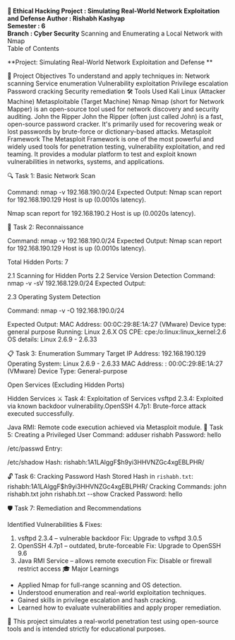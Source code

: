 **🔐 Ethical Hacking Project  : Simulating Real-World Network Exploitation and Defense
Author : Rishabh Kashyap  
Semester : 6  
Branch : Cyber Security** 
Scanning and Enumerating a Local Network with Nmap  
Table of Contents  

**Project: Simulating Real-World Network Exploitation and Defense  **



🎯 Project Objectives
To understand and apply techniques in:
Network scanning
Service enumeration
Vulnerability exploitation
Privilege escalation
Password cracking
Security remediation
🛠 Tools Used
Kali Linux (Attacker Machine)
Metasploitable (Target Machine)
Nmap 
Nmap (short for Network Mapper) is an open-source tool used for network discovery and security auditing.
John the Ripper
John the Ripper (often just called John) is a fast, open-source password cracker. It's primarily used for recovering weak or lost passwords by brute-force or dictionary-based attacks.
Metasploit Framework
The Metasploit Framework is one of the most powerful and widely used tools for penetration testing, vulnerability exploitation, and red teaming. It provides a modular platform to test and exploit known vulnerabilities in networks, systems, and applications.

🔍 Task 1: Basic Network Scan

Command:
nmap -v 192.168.190.0/24
Expected Output:
Nmap scan report for 192.168.190.129
Host is up (0.0010s latency).

Nmap scan report for 192.168.190.2
Host is up (0.0020s latency).

🧭 Task 2: Reconnaissance





















Command:
nmap -v 192.168.190.0/24
Expected Output:
Nmap scan report for 192.168.190.129
Host is up (0.0010s latency).

Total Hidden Ports: 7
 

2.1 Scanning for Hidden Ports
2.2 Service Version Detection
Command:
nmap -v -sV 192.168.129.0/24
Expected Output:



2.3 Operating System Detection





Command:
nmap -v -O 192.168.190.0/24

Expected Output:
MAC Address: 00:0C:29:8E:1A:27 (VMware)
Device type: general purpose
Running: Linux 2.6.X
OS CPE: cpe:/o:linux:linux\_kernel:2.6
OS details: Linux 2.6.9 - 2.6.33

📋 Task 3: Enumeration Summary
Target IP Address: 192.168.190.129
Operating System: Linux 2.6.9 - 2.6.33
MAC Address: : 00:0C:29:8E:1A:27 (VMware)
Device Type: General-purpose

Open Services (Excluding Hidden Ports)

Hidden Services
⚔️ Task 4: Exploitation of Services
 vsftpd 2.3.4: Exploited via known backdoor vulnerability.OpenSSH 4.7p1: Brute-force attack executed successfully.

Java RMI: Remote code execution achieved via Metasploit module.
👤 Task 5: Creating a Privileged User
Command:
adduser rishabh
Password: hello

/etc/passwd Entry:

/etc/shadow Hash:
 rishabh:$1$A1LAlggF$h9yi3HHVNZGc4xgEBLPHR/

🔓 Task 6: Cracking Password Hash
Stored Hash in `rishabh.txt`:
rishabh:$1$A1LAlggF$h9yi3HHVNZGc4xgEBLPHR/
Cracking Commands:
john rishabh.txt
john rishabh.txt --show
Cracked Password: hello

🛡️ Task 7: Remediation and Recommendations

Identified Vulnerabilities & Fixes:

1. vsftpd 2.3.4 – vulnerable backdoor
 Fix: Upgrade to vsftpd 3.0.5
2. OpenSSH 4.7p1 – outdated, brute-forceable
 Fix: Upgrade to OpenSSH 9.6
3. Java RMI Service – allows remote execution
 Fix: Disable or firewall restrict access
🎓 Major Learnings
- Applied Nmap for full-range scanning and OS detection.
- Understood enumeration and real-world exploitation techniques.
- Gained skills in privilege escalation and hash cracking.
- Learned how to evaluate vulnerabilities and apply proper remediation.

📘 This project simulates a real-world penetration test using open-source tools and is intended strictly for educational purposes.
